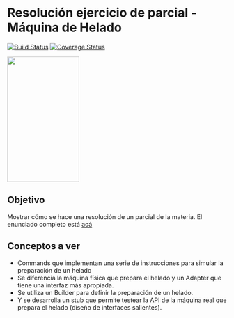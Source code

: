 
# Resolución ejercicio de parcial - Máquina de Helado

[![Build Status](https://travis-ci.org/uqbar-project/eg-maquina-helado-xtend.svg?branch=master)](https://travis-ci.org/uqbar-project/eg-maquina-helado-xtend) [![Coverage Status](https://coveralls.io/repos/github/uqbar-project/eg-maquina-helado-xtend/badge.svg?branch=master&service=github)](https://coveralls.io/github/uqbar-project/eg-maquina-helado-xtend?branch=master&service=github)

<img src="images/helado.png" height="288px" width="165px"/>

## Objetivo
Mostrar cómo se hace una resolución de un parcial de la materia. El enunciado completo está [acá](https://docs.google.com/document/d/18MGJ-HvNZZxwA0gs0M2sNg-tCx8pxfwbOIzQP5n2o5I/edit?usp=sharing)

## Conceptos a ver

* Commands que implementan una serie de instrucciones para simular la preparación de un helado
* Se diferencia la máquina física que prepara el helado y un Adapter que tiene una interfaz más apropiada.
* Se utiliza un Builder para definir la preparación de un helado. 
* Y se desarrolla un stub que permite testear la API de la máquina real que prepara el helado (diseño de interfaces salientes).



